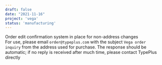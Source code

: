 ```yaml
---
draft: false
date: "2021-11-16"
project: 'vega'
status: 'manufacturing'
---
```


Order edit confirmation system in place for non-address changes  
For use, please email `order@typeplus.com` with the subject `Vega order inquiry` from the address used for purchase. The response should be automatic; if no reply is received after much time, please contact TypePlus directly